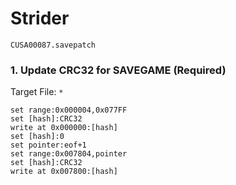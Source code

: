 #  Strider 

`CUSA00087.savepatch`

### 1. Update CRC32 for SAVEGAME (Required)

Target File: `*`

```
set range:0x000004,0x077FF
set [hash]:CRC32
write at 0x000000:[hash]
set [hash]:0
set pointer:eof+1
set range:0x007804,pointer
set [hash]:CRC32
write at 0x007800:[hash]
```

